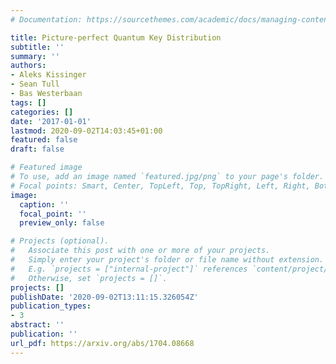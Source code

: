 ```yaml
---
# Documentation: https://sourcethemes.com/academic/docs/managing-content/

title: Picture-perfect Quantum Key Distribution
subtitle: ''
summary: ''
authors:
- Aleks Kissinger
- Sean Tull
- Bas Westerbaan
tags: []
categories: []
date: '2017-01-01'
lastmod: 2020-09-02T14:03:45+01:00
featured: false
draft: false

# Featured image
# To use, add an image named `featured.jpg/png` to your page's folder.
# Focal points: Smart, Center, TopLeft, Top, TopRight, Left, Right, BottomLeft, Bottom, BottomRight.
image:
  caption: ''
  focal_point: ''
  preview_only: false

# Projects (optional).
#   Associate this post with one or more of your projects.
#   Simply enter your project's folder or file name without extension.
#   E.g. `projects = ["internal-project"]` references `content/project/deep-learning/index.md`.
#   Otherwise, set `projects = []`.
projects: []
publishDate: '2020-09-02T13:11:15.326054Z'
publication_types:
- 3
abstract: ''
publication: ''
url_pdf: https://arxiv.org/abs/1704.08668
---
```

